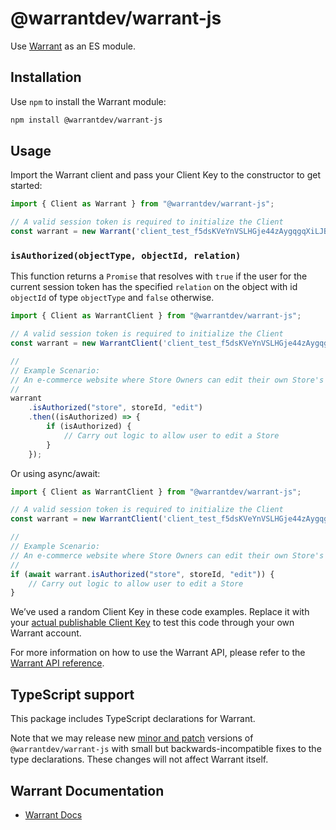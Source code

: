 # @warrantdev/warrant-js

Use [Warrant](https://warrant.dev/) as an ES module.

## Installation

Use `npm` to install the Warrant module:

```sh
npm install @warrantdev/warrant-js
```

## Usage
Import the Warrant client and pass your Client Key to the constructor to get started:
```js
import { Client as Warrant } from "@warrantdev/warrant-js";

// A valid session token is required to initialize the Client
const warrant = new Warrant('client_test_f5dsKVeYnVSLHGje44zAygqgqXiLJBICbFzCiAg1E=', sessionToken);
```

### `isAuthorized(objectType, objectId, relation)`

This function returns a `Promise` that resolves with `true` if the user for the current session token has the specified `relation` on the object with id `objectId` of type `objectType` and `false` otherwise.

```js
import { Client as WarrantClient } from "@warrantdev/warrant-js";

// A valid session token is required to initialize the Client
const warrant = new WarrantClient('client_test_f5dsKVeYnVSLHGje44zAygqgqXiLJBICbFzCiAg1E=', sessionToken);

//
// Example Scenario:
// An e-commerce website where Store Owners can edit their own Store's info
//
warrant
    .isAuthorized("store", storeId, "edit")
    .then((isAuthorized) => {
        if (isAuthorized) {
            // Carry out logic to allow user to edit a Store
        }
    });
```
Or using async/await:
```js
import { Client as WarrantClient } from "@warrantdev/warrant-js";

// A valid session token is required to initialize the Client
const warrant = new WarrantClient('client_test_f5dsKVeYnVSLHGje44zAygqgqXiLJBICbFzCiAg1E=', sessionToken);

//
// Example Scenario:
// An e-commerce website where Store Owners can edit their own Store's info
//
if (await warrant.isAuthorized("store", storeId, "edit")) {
    // Carry out logic to allow user to edit a Store
}
```

We’ve used a random Client Key in these code examples. Replace it with your
[actual publishable Client Key](https://app.warrant.dev) to
test this code through your own Warrant account.

For more information on how to use the Warrant API, please refer to the
[Warrant API reference](https://docs.warrant.dev).

## TypeScript support

This package includes TypeScript declarations for Warrant.

Note that we may release new [minor and patch](https://semver.org/) versions of
`@warrantdev/warrant-js` with small but backwards-incompatible fixes to the type
declarations. These changes will not affect Warrant itself.

## Warrant Documentation

- [Warrant Docs](https://docs.warrant.dev/)
